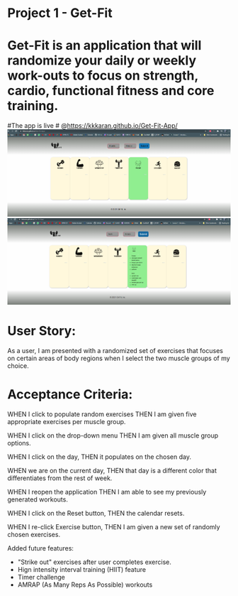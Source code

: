 # Project 1 - Get-Fit
# Get-Fit is an application that will randomize your daily or weekly work-outs to focus on strength, cardio, functional fitness and core training.

#The app is live # @https://kkkaran.github.io/Get-Fit-App/
![](assets/images/snap1.PNG)
![](assets/images/snap2.PNG)




# User Story:
As a user, I am presented with a randomized set of exercises that focuses on certain areas of body regions
when I select the two muscle groups of my choice. 

# Acceptance Criteria:
WHEN I click to populate random exercises
THEN I am given five appropriate exercises per muscle group. 

WHEN I click on the drop-down menu 
THEN I am given all muscle group options. 

WHEN I click on the day,
THEN it populates on the chosen day. 

WHEN we are on the current day, 
THEN that day is a different color that differentiates from the rest of week. 

WHEN I reopen the application
THEN I am able to see my previously generated workouts. 

WHEN I click on the Reset button, 
THEN the calendar resets. 

WHEN I re-click Exercise button, 
THEN I am given a new set of randomly chosen exercises.

Added future features: 
* "Strike out" exercises after user completes exercise.
* Hign intensity interval training (HIIT) feature
* Timer challenge
* AMRAP (As Many Reps As Possible) workouts
